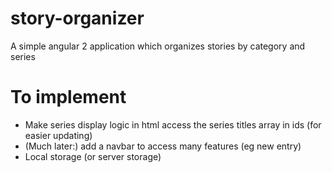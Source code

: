 # story-organizer

A simple angular 2 application which organizes stories by category and series

# To implement

* Make series display logic in html access the series titles array in ids (for easier updating)
* (Much later:) add a navbar to access many features (eg new entry)
* Local storage (or server storage)
